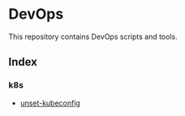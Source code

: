 # DevOps

This repository contains DevOps scripts and tools.

## Index

### k8s

- [unset-kubeconfig](k8s/unset-kubeconfig/README.md)
